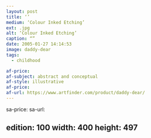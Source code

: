 ```yaml
---
layout: post
title: ‘’
medium: ‘Colour Inked Etching’
ext: .jpg
alt: ‘Colour Inked Etching’
caption: “”
date: 2005-01-27 14:14:53
image: daddy-dear
tags:
  - childhood

af-price:
af-subject: abstract and conceptual
af-style: illustrative
af-price:
af-url: https://www.artfinder.com/product/daddy-dear/
---
```



sa-price:
sa-url:

edition: 100
width: 400
height: 497
---

